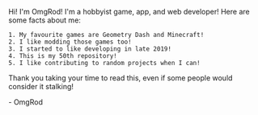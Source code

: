 Hi! I'm OmgRod! I'm a hobbyist game, app, and web developer! Here are some facts about me:

```
1. My favourite games are Geometry Dash and Minecraft!
2. I like modding those games too!
3. I started to like developing in late 2019!
4. This is my 50th repository!
5. I like contributing to random projects when I can!
```

Thank you taking your time to read this, even if some people would consider it stalking!

\- OmgRod